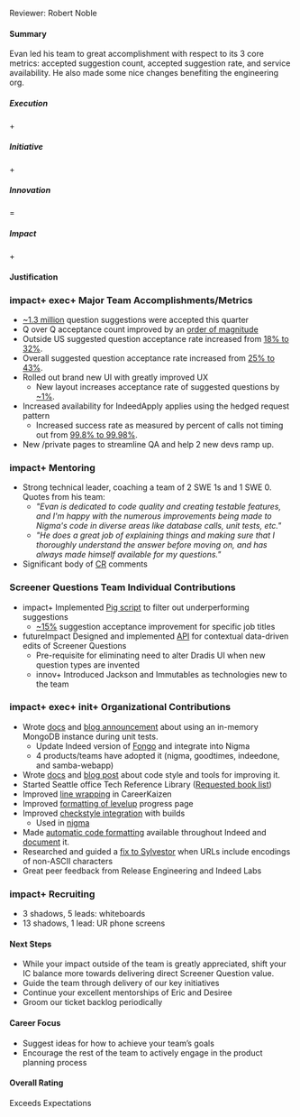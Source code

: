 Reviewer: Robert Noble

#### **Summary**

Evan led his team to great accomplishment with respect to its 3 core metrics: accepted suggestion count, accepted suggestion rate, and service availability. He also made some nice changes benefiting the engineering org.

##### **Execution**

\+

##### **Initiative**

\+

##### **Innovation**

\=

##### **Impact**

\+

#### **Justification**

### **impact+ exec+ Major Team Accomplishments/Metrics**

* [\~1.3 million](https://go.indeed.com/IQL64WFTG) question suggestions were accepted this quarter  
* Q over Q acceptance count improved by an [order of magnitude](https://go.indeed.com/IQL99P9Z7)  
* Outside US suggested question acceptance rate increased from [18% to 32%](https://go.indeed.com/IQL76KHW6).  
* Overall suggested question acceptance rate increased from [25% to 43%](https://go.indeed.com/IQLY92EZG).  
* Rolled out brand new UI with greatly improved UX  
  * New layout increases acceptance rate of suggested questions by [\~1%](https://go.indeed.com/IQLPHY669).  
* Increased availability for IndeedApply applies using the hedged request pattern  
  * Increased success rate as measured by percent of calls not timing out from [99.8% to 99.98%](https://go.indeed.com/IQL9M3W4G).  
* New /private pages to streamline QA and help 2 new devs ramp up.

### **impact+ Mentoring**

* Strong technical leader, coaching a team of 2 SWE 1s and 1 SWE 0\. Quotes from his team:  
  * *"Evan is dedicated to code quality and creating testable features, and I'm happy with the numerous improvements being made to Nigma's code in diverse areas like database calls, unit tests, etc."*  
  * *"He does a great job of explaining things and making sure that I thoroughly understand the answer before moving on, and has always made himself available for my questions."*  
* Significant body of [CR](https://fisheye.indeed.com/cru/commentSearch?search.projectId=none&search.text=&search.permaId=&search.period.fromStr=2016-09-16T00%3A00%3A00&search.period.toStr=2016-12-16T00%3A00%3A00&search.authorName=edower&search.metric=&search.metric=&refresh=y) comments

### **Screener Questions Team Individual Contributions**

* impact+ Implemented [Pig script](https://go.indeed.com/EHCK7N) to filter out underperforming suggestions  
  * [\~15%](https://go.indeed.com/IQLR3G3RK) suggestion acceptance improvement for specific job titles  
* futureImpact Designed and implemented [API](https://go.indeed.com/W2EHGA) for contextual data-driven edits of Screener Questions  
  * Pre-requisite for eliminating need to alter Dradis UI when new question types are invented  
  * innov+ Introduced Jackson and Immutables as technologies new to the team

### **impact+ exec+ init+ Organizational Contributions**

* Wrote [docs](https://wiki.indeed.com/display/HTC/Fongo+-+an+in-memory+MongoDB+replacement) and [blog announcement](https://wiki.indeed.com/display/eng/2016/09/29/Turning+resource+tests+into+unit+tests+with+Fongo) about using an in-memory MongoDB instance during unit tests.  
  * Update Indeed version of [Fongo](https://go.indeed.com/HEG823) and integrate into Nigma  
  * 4 products/teams have adopted it (nigma, goodtimes, indeedone, and samba-webapp)  
* Wrote [docs](https://wiki.indeed.com/display/eng/Java+Code+Style) and [blog post](https://wiki.indeed.com/display/eng/2016/09/30/Keeping+Code+Stylish) about code style and tools for improving it.  
* Started Seattle office Tech Reference Library ([Requested book list](https://wiki.indeed.com/display/~edower/Tech+Library+Proposal))  
* Improved [line wrapping](https://bugs.indeed.com/browse/LAB-1619) in CareerKaizen  
* Improved [formatting of levelup](https://bugs.indeed.com/browse/LVLUP-36) progress page  
* Improved [checkstyle integration](https://go.indeed.com/8E6ZYP) with builds  
  * Used in [nigma](https://bugs.indeed.com/browse/NIGMA-579)  
* Made [automatic code formatting](https://bugs.indeed.com/browse/JDEV-73) available throughout Indeed and [document](https://wiki.indeed.com/display/eng/Automatically+Reformat+Java+Code) it.  
* Researched and guided a [fix to Sylvestor](https://bugs.indeed.com/browse/SYLVESTER-381) when URLs include encodings of non-ASCII characters  
* Great peer feedback from Release Engineering and Indeed Labs

### **impact+ Recruiting**

* 3 shadows, 5 leads: whiteboards  
* 13 shadows, 1 lead: UR phone screens

#### **Next Steps**

* While your impact outside of the team is greatly appreciated, shift your IC balance more towards delivering direct Screener Question value.  
* Guide the team through delivery of our key initiatives  
* Continue your excellent mentorships of Eric and Desiree  
* Groom our ticket backlog periodically

#### **Career Focus**

* Suggest ideas for how to achieve your team’s goals  
* Encourage the rest of the team to actively engage in the product planning process

#### **Overall Rating**

Exceeds Expectations  
	  
